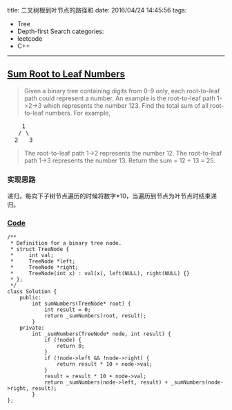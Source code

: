 title: 二叉树根到叶节点的路径和
date: 2016/04/24 14:45:56
tags:
- Tree
- Depth-first Search
categories:
- leetcode
- C++

---
## [Sum Root to Leaf Numbers](https://leetcode.com/problems/sum-root-to-leaf-numbers/)
> Given a binary tree containing digits from 0-9 only, each root-to-leaf path could represent a number.
> An example is the root-to-leaf path 1->2->3 which represents the number 123.
> Find the total sum of all root-to-leaf numbers.
> For example,
> 
<pre>
    1
   / \
  2   3
</pre>
> 
> The root-to-leaf path 1->2 represents the number 12.
> The root-to-leaf path 1->3 represents the number 13.
> Return the sum = 12 + 13 = 25.

### 实现思路
递归，每向下子树节点遍历的时候将数字*10，当遍历到节点为叶节点时结束递归。

### [Code](https://github.com/Finalcheat/leetcode/blob/master/src/Sum-Root-to-Leaf-Numbers.cpp)
```
/**
 * Definition for a binary tree node.
 * struct TreeNode {
 *     int val;
 *     TreeNode *left;
 *     TreeNode *right;
 *     TreeNode(int x) : val(x), left(NULL), right(NULL) {}
 * };
 */
class Solution {
    public:
        int sumNumbers(TreeNode* root) {
            int result = 0;
            return _sumNumbers(root, result);
        }
    private:
        int _sumNumbers(TreeNode* node, int result) {
            if (!node) {
                return 0;
            }
            if (!node->left && !node->right) {
                return result * 10 + node->val;
            }
            result = result * 10 + node->val;
            return _sumNumbers(node->left, result) + _sumNumbers(node->right, result);
        }
};
```
